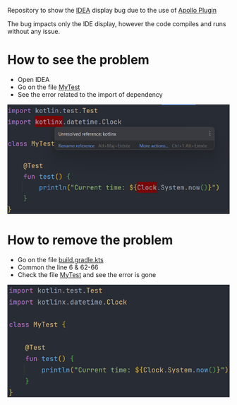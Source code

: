 Repository to show the [IDEA](https://www.jetbrains.com/idea) display bug due to the use of [Apollo Plugin](https://github.com/apollographql/apollo-kotlin)

The bug impacts only the IDE display, however the code compiles and runs without any issue.

# How to see the problem

- Open IDEA
- Go on the file [MyTest](src/commonTest/kotlin/MyTest.kt)
- See the error related to the import of dependency

![](img/idea_problem.png)

# How to remove the problem

- Go on the file [build.gradle.kts](build.gradle.kts)
- Common the line 6 & 62-66
- Check the file [MyTest](src/commonTest/kotlin/MyTest.kt) and see the error is gone

![](img/idea_problem_solved.png)
